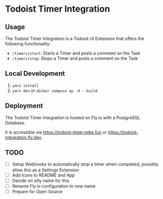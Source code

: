 # Todoist Timer Integration

## Usage

The Todoist Timer Integration is a Todoist UI Extension that offers the following functionality:

- `/timers/start`: Starts a Timer and posts a comment on the Task
- `/timers/stop`: Stops a Timer and posts a comment on the Task

## Local Development

1. `yarn install`
2. `yarn dev` or `docker compose up -d --build`

## Deployment

The Todoist Timer Integration is hosted on Fly.io with a PostgreSQL Database.

It is accessible via https://todoist-timer.mike.fun or https://todoist-integration.fly.dev.

## TODO

- [ ] Setup Webhooks to automatically stop a timer when completed, possibly allow this as a Settings Extension
- [ ] Add Icons to README and App
- [ ] Decide on silly name for this
- [ ] Rename Fly.io configuration to new name
- [ ] Prepare for Open Source
